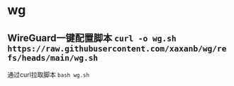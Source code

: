 # wg
WireGuard一键配置脚本
`curl -o wg.sh https://raw.githubusercontent.com/xaxanb/wg/refs/heads/main/wg.sh`
---
通过curl拉取脚本
`bash wg.sh`
